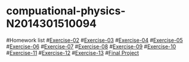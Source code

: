 # compuational-physics-N2014301510094
#Homework list
#[Exercise-02](https://www.zybuluo.com/lhd2014/note/504825)
#[Exercise-03](https://www.zybuluo.com/lhd2014/note/513011)
#[Exercise-04](https://www.zybuluo.com/lhd2014/note/525968)
#[Exercise-05](https://www.zybuluo.com/lhd2014/note/534039)
#[Exercise-06](https://www.zybuluo.com/lhd2014/note/542124)
#[Exercise-07](https://www.zybuluo.com/lhd2014/note/550278)
#[Exercise-08](https://www.zybuluo.com/lhd2014/note/565410)
#[Exercise-09](https://www.zybuluo.com/lhd2014/note/565406)
#[Exercise-10](https://www.zybuluo.com/lhd2014/note/581435)
#[Exercise-11](https://www.zybuluo.com/lhd2014/note/589641)
#[Exercise-12](https://www.zybuluo.com/lhd2014/note/597617)
#[Exercise-13](https://www.zybuluo.com/lhd2014/note/604731)
#[Final Project]()

